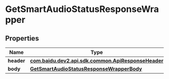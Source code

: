 

# GetSmartAudioStatusResponseWrapper


## Properties

Name | Type | Description | Notes
------------ | ------------- | ------------- | -------------
**header** | [**com.baidu.dev2.api.sdk.common.ApiResponseHeader**](com.baidu.dev2.api.sdk.common.ApiResponseHeader.md) |  |  [optional]
**body** | [**GetSmartAudioStatusResponseWrapperBody**](GetSmartAudioStatusResponseWrapperBody.md) |  |  [optional]



